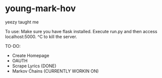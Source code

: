 young-mark-hov
===============
yeezy taught me 

To use: Make sure you have flask installed. Execute run.py and then access localhost:5000. ^C to kill the server.

TO-DO:
+ Create Homepage
+ OAUTH
+ Scrape Lyrics (DONE)
+ Markov Chains (CURRENTLY WORKIN ON)
